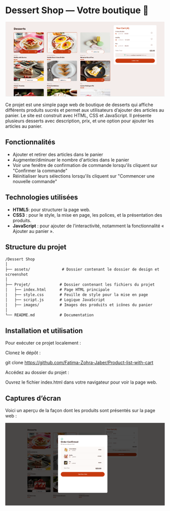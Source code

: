 # Dessert Shop — Votre boutique 🛒

![Dessert Shop](assets/screenshot1.png)

Ce projet est une simple page web de boutique de desserts qui affiche différents produits sucrés et permet aux utilisateurs d’ajouter des articles au panier. Le site est construit avec HTML, CSS et JavaScript. Il présente plusieurs desserts avec description, prix, et une option pour ajouter les articles au panier.

## Fonctionnalités

- Ajouter et retirer des articles dans le panier
- Augmenter/diminuer le nombre d'articles dans le panier
- Voir une fenêtre de confirmation de commande lorsqu'ils cliquent sur "Confirmer la commande"
- Réinitialiser leurs sélections lorsqu'ils cliquent sur "Commencer une nouvelle commande"

## Technologies utilisées

- **HTML5**: pour structurer la page web.
- **CSS3** : pour le style, la mise en page, les polices, et la présentation des produits.
- **JavaScript** : pour ajouter de l’interactivité, notamment la fonctionnalité « Ajouter au panier ».

## Structure du projet

```
/Dessert Shop
│
├── assets/              # Dossier contenant le dossier de design et screenshot
│
├── Projet/             # Dossier contenant les fichiers du projet
│   ├── index.html      # Page HTML principale
│   ├── style.css       # Feuille de style pour la mise en page
│   ├── script.js       # Logique JavaScript
│   ├── images/         # Images des produits et icônes du panier
│
└── README.md           # Documentation
```

## Installation et utilisation

Pour exécuter ce projet localement :

Clonez le dépôt :

git clone https://github.com/Fatima-Zohra-Jaber/Product-list-with-cart

Accédez au dossier du projet :

Ouvrez le fichier index.html dans votre navigateur pour voir la page web.

## Captures d’écran

Voici un aperçu de la façon dont les produits sont présentés sur la page web :

![Confirmation de la commande](assets/screenshot2.png)

